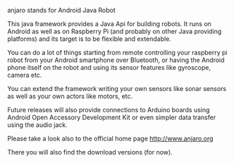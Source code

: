 anjaro stands for Android Java Robot

This java framework provides a Java Api for building robots. It runs on Android as well as on Raspberry Pi (and probably on other Java providing platforms) and its target is to be flexible and extendable.

You can do a lot of things starting from remote controlling your raspberry pi robot from your Android smartphone over Bluetooth, or having the Android phone itself on the robot and using its sensor features like gyroscope, camera etc.

You can extend the framework writing your own sensors like sonar sensors as well as your own actors like motors, etc.

Future releases will also provide connections to Arduino boards using Android Open Accessory Development Kit or even simpler data transfer using the audio jack.

Please take a look also to the official home page http://www.anjaro.org

There you will also find the download versions (for now).